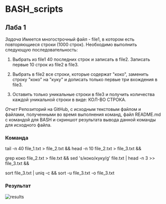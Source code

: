 # BASH_scripts
## Лаба 1

*Задача*
Имеется многострочный файл - file1, в котором есть повторяющиеся строки (1000 строк). Необходимо выполнить следующую последовательность:

1)	Выбрать из file1 40 последних строк и записать в file2. 
Записать первые 10 строк из file2 в file3.

2)	Выбрать в file2 все строки, которые содержат "коко", заменить строку "коко" на "куку" и дописать только первые три вхождения в file3.

3)	Оставить только уникальные строки в file3 и получить количества каждой уникальной строки в виде: КОЛ-ВО СТРОКА.

*Отчет*
Репозиторий на GitHub, с исходным текстовым файлом и файлами, полученными во время выполнения команд, файл README.md с командой для BASH и скриншот результата вывода данной команды для исходного файла.

### Команда
tail -n 40 file_1.txt > file_2.txt && head -n 10 file_2.txt > file_3.txt &&

grep коко file_2.txt > file.txt && sed 's/коко/куку/g' file.txt | head -n 3 >> file_3.txt && 

sort file_3.txt | uniq -c && sort -u file_3.txt -o file_3.txt

### Результат
![results](https://user-images.githubusercontent.com/91362737/158045707-7667ee21-dd66-4119-9359-d3917c177198.png)

